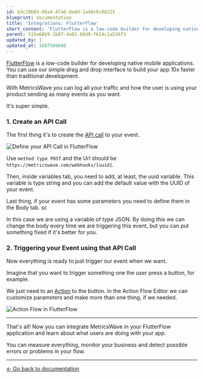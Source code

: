 ```yaml
---
id: b3c29b03-88a4-47a6-8e0d-1a40c0c88225
blueprint: documentation
title: 'Integrations: FlutterFlow'
short_content: 'FlutterFlow is a low-code builder for developing native mobile applications and you can use MetricsWave to log user behaviour.'
parent: 515e68b9-1b87-4a82-80d6-f614c1a536f3
updated_by: 1
updated_at: 1687509686
---
```

[FlutterFlow](https://flutterflow.io) is a low-code builder for developing native mobile applications. You can use our simple drag and drop interface to build your app 10x faster than traditional development.

With MetricsWave you can log all your traffic and how the user is using your product sending as many events as you want.

It's super simple.

### 1. Create an API Call

The first thing it's to create the [API call](https://docs.flutterflow.io/data-and-backend/api-calls) to your event.

![Define your API Call in FlutterFlow](/images/documentation/flutterflow/define_api_call.png)

Use `method type POST` and the Url should be `https://metricswave.com/webhooks/[uuid]`.

Then, inside variables tab, you need to add, at least, the uuid variable.  This variable is type string and you can add the default value with the UUID of your event.

Last thing, if your event has some parameters you need to define them in the Body tab.
sc

In this case we are using a variable of type JSON. By doing this we can change the body every time we are triggering this event, but you can put something fixed if it's better for you.

### 2. Triggering your Event using that API Call

Now everything is ready to just trigger our event when we want.

Imagine that you want to trigger something one the user press a button, for example.

We just need to an [Action](https://docs.flutterflow.io/actions/actions/backend-database/api-call) to the button. In the Action Flow Editor we can customize parameters and make more than one thing, if we needed.

![Action Flow in FlutterFlow](/images/documentation/flutterflow/action_flow.png)

---

That's all! Now you can integrate MetricsWave in your FlutterFlow application and learn about what users are doing with your app.

You can measure everything, monitor your business and detect possible errors or problems in your flow.

---

[← Go back to documentation](/documentation)
